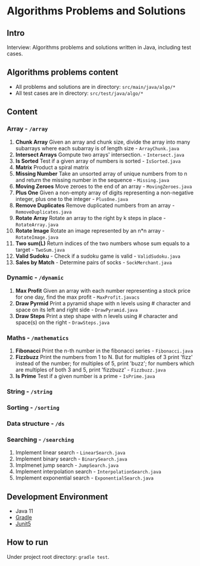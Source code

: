 # Algorithms Problems and Solutions

## Intro

Interview: Algorithms problems and solutions written in Java, including test cases.

## Algorithms problems content

- All problems and solutions are in directory: `src/main/java/algo/*`
- All test cases are in directory: `src/test/java/algo/*`

## Content

### Array - `/array`

1. **Chunk Array** Given an array and chunk size, divide the array into many subarrays where each subarray is of length size - `ArrayChunk.java`
2. **Intersect Arrays** Gompute two arrays' intersection. - `Intersect.java`
3. **Is Sorted** Test if a given array of numbers is sorted - `IsSorted.java`
4. **Matrix** Product a spiral matrix
5. **Missing Number** Take an unsorted array of unique numbers from to n and return the missing number in the sequence - `Missing.java`
6. **Moving Zeroes** Move zeroes to the end of an array - `MovingZeroes.java`
7. **Plus One** Given a non-empty array of digits representing a non-negative integer, plus one to the integer - `PlusOne.java`
8. **Remove Duplicates** Remove duplicated numbers from an array - `RemoveDuplicates.java`
9. **Rotate Array** Rotate an array to the right by k steps in place - `RotateArray.java`
10. **Rotate Image** Rotate an image represented by an n\*n array - `RotateImage.java`
11. **Two sum(L)** Return indices of the two numbers whose sum equals to a target - `TwoSum.java`
12. **Valid Sudoku** - Check if a sudoku game is valid - `ValidSudoku.java`
13. **Sales by Match** - Determine pairs of socks - `SockMerchant.java`

### Dynamic - `/dynamic`

1. **Max Profit** Given an array with each number representing a stock price for one day, find the max profit - `MaxProfit.javacs`
2. **Draw Pyrmid** Print a pyramid shape with n levels using # character and space on its left and right side - `DrawPyramid.java`
3. **Draw Steps** Print a step shape with n levels using # character and space(s) on the right - `DrawSteps.java`

### Maths - `/mathematics`

1. **Fibonacci** Print the n-th number in the fibonacci series - `Fibonacci.java`
2. **Fizzbuzz** Print the numbers from 1 to N. But for multiples of 3 print 'fizz' instead of the number; for multiples of 5, print 'buzz'; for numbers which are multiples of both 3 and 5, print 'fizzbuzz' - `Fizzbuzz.java`
3. **Is Prime** Test if a given number is a prime - `IsPrime.java`

### String - `/string`

### Sorting - `/sorting`

### Data structure - `/ds`

### Searching - `/searching`

1. Implement linear search - `LinearSearch.java`
2. Implement binary search - `BinarySearch.java`
3. Implmenet jump search - `JumpSearch.java`
4. Implement interpolation search - `InterpolationSearch.java`
5. Implement exponential search - `ExponentialSearch.java`

## Development Environment

- Java 11
- [Gradle](https://docs.gradle.org/current/userguide/installation.html)
- [Junit5](https://junit.org/junit5/docs/current/user-guide/#overview)

## How to run

Under project root directory: `gradle test`.
